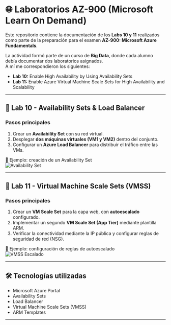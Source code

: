 # 🌐 Laboratorios AZ-900 (Microsoft Learn On Demand)

Este repositorio contiene la documentación de los **Labs 10 y 11** realizados como parte de la preparación para el examen **AZ-900: Microsoft Azure Fundamentals**.  

La actividad formó parte de un curso de **Big Data**, donde cada alumno debía documentar dos laboratorios asignados.  
A mí me correspondieron los siguientes:  

- **Lab 10:** Enable High Availability by Using Availability Sets  
- **Lab 11:** Enable Azure Virtual Machine Scale Sets for High Availability and Scalability  

---

## 📘 Lab 10 - Availability Sets & Load Balancer

### Pasos principales
1. Crear un **Availability Set** con su red virtual.  
2. Desplegar **dos máquinas virtuales (VM1 y VM2)** dentro del conjunto.  
3. Configurar un **Azure Load Balancer** para distribuir el tráfico entre las VMs.  

📸 Ejemplo: creación de un Availability Set  
![Availability Set](./img/lab10_availabilityset.png)

---

## 📘 Lab 11 - Virtual Machine Scale Sets (VMSS)

### Pasos principales
1. Crear un **VM Scale Set** para la capa web, con **autoescalado** configurado.  
2. Implementar un segundo **VM Scale Set (App Tier)** mediante plantilla ARM.  
3. Verificar la conectividad mediante la IP pública y configurar reglas de seguridad de red (NSG).  

📸 Ejemplo: configuración de reglas de autoescalado  
![VMSS Escalado](./img/lab11_vmss_rules.png)

---

## 🛠️ Tecnologías utilizadas
- Microsoft Azure Portal  
- Availability Sets  
- Load Balancer  
- Virtual Machine Scale Sets (VMSS)  
- ARM Templates  

---
